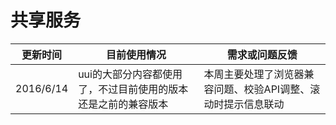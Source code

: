 # 共享服务

| 更新时间 | 目前使用情况 | 需求或问题反馈 |
| --- | --- | --- |
| 2016/6/14  | uui的大部分内容都使用了，不过目前使用的版本还是之前的兼容版本 | 本周主要处理了浏览器兼容问题、校验API调整、滚动时提示信息联动 |
 
